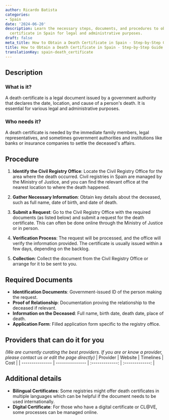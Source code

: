 ```yaml
---
author: Ricardo Batista
categories:
- Spain
date: '2024-06-20'
description: Learn the necessary steps, documents, and procedures to obtain a death
  certificate in Spain for legal and administrative purposes.
draft: false
meta_title: How to Obtain a Death Certificate in Spain - Step-by-Step Guide
title: How to Obtain a Death Certificate in Spain - Step-by-Step Guide
translationKey: spain-death_certificate
---
```


## Description
### What is it?
A death certificate is a legal document issued by a government authority that declares the date, location, and cause of a person's death. It is essential for various legal and administrative purposes.

### Who needs it?
A death certificate is needed by the immediate family members, legal representatives, and sometimes government authorities and institutions like banks or insurance companies to settle the deceased's affairs.

## Procedure
1. **Identify the Civil Registry Office**: Locate the Civil Registry Office for the area where the death occurred. Civil registries in Spain are managed by the Ministry of Justice, and you can find the relevant office at the nearest location to where the death happened.
   
2. **Gather Necessary Information**: Obtain key details about the deceased, such as full name, date of birth, and date of death. 

3. **Submit a Request**: Go to the Civil Registry Office with the required documents (as listed below) and submit a request for the death certificate. This can often be done online through the Ministry of Justice or in person.
   
4. **Verification Process**: The request will be processed, and the office will verify the information provided. The certificate is usually issued within a few days, depending on the backlog.
   
5. **Collection**: Collect the document from the Civil Registry Office or arrange for it to be sent to you.

## Required Documents
- **Identification Documents**: Government-issued ID of the person making the request.
- **Proof of Relationship**: Documentation proving the relationship to the deceased if relevant.
- **Information on the Deceased**: Full name, birth date, death date, place of death.
- **Application Form**: Filled application form specific to the registry office.

## Providers that can do it for you
_(We are currently curating the best providers. If you are or know a provider, please contact us or edit the page directly)_
| Provider        |     Website     |     Timelines    |       Cost      |
| --------------- | --------------- |  :-------------: | :-------------: |

## Additional details
- **Bilingual Certificates**: Some registries might offer death certificates in multiple languages which can be helpful if the document needs to be used internationally.
- **Digital Certificate**: For those who have a digital certificate or CL@VE, some processes can be managed online.
